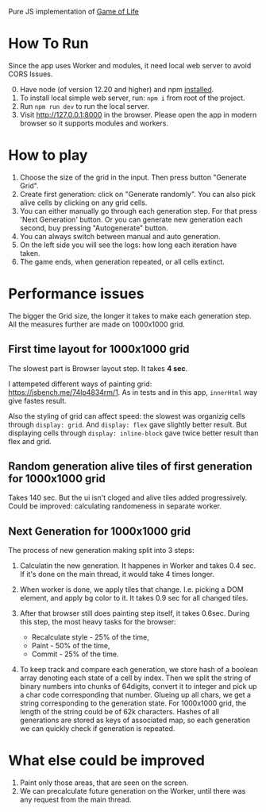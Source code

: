 Pure JS implementation of [Game of Life](https://en.wikipedia.org/wiki/Conway%27s_Game_of_Life)

# How To Run

Since the app uses Worker and modules, it need local web server to avoid CORS Issues.

0. Have node (of version 12.20 and higher) and npm [installed](https://docs.npmjs.com/downloading-and-installing-node-js-and-npm).
1. To install local simple web server, run: `npm i` from root of the project.
2. Run `npm run dev` to run the local server.
3. Visit http://127.0.0.1:8000 in the browser. Please open the app in modern browser so it supports modules and workers.

# How to play

1. Choose the size of the grid in the input. Then press button "Generate Grid".
2. Create first generation: click on "Generate randomly". You can also pick alive cells by clicking on any grid cells.
3. You can either manually go through each generation step. For that press 'Next Generation' button. Or you can generate new generation each second, buy pressing "Autogenerate" button.
4. You can always switch between manual and auto generation.
5. On the left side you will see the logs: how long each iteration have taken.
6. The game ends, when generation repeated, or all cells extinct.

# Performance issues

The bigger the Grid size, the longer it takes to make each generation step. All the measures further are made on 1000x1000 grid.

## First time layout for 1000x1000 grid

The slowest part is Browser layout step. It takes **4 sec**.

I attempeted different ways of painting grid: https://jsbench.me/74lp4834rm/1.
As in tests and in this app, `innerHtml` way give fastes result.

Also the styling of grid can affect speed: the slowest was organizig cells through `display: grid`. And `display: flex` gave slightly better result. But displaying cells through `display: inline-block` gave twice better result than flex and grid.

## Random generation alive tiles of first generation for 1000x1000 grid

Takes 140 sec. But the ui isn't cloged and alive tiles added progressively.
Could be improved: calculating randomeness in separate worker.

## Next Generation for 1000x1000 grid

The process of new generation making split into 3 steps:

1. Calculatin the new generation. It happenes in Worker and takes 0.4 sec. If it's done on the main thread, it would take 4 times longer.

2. When worker is done, we apply tiles that change. I.e. picking a DOM element, and apply bg color to it. It takes 0.9 sec for all changed tiles.

3. After that browser still does painting step itself, it takes 0.6sec. During this step, the most heavy tasks for the browser:

   - Recalculate style - 25% of the time,
   - Paint - 50% of the time,
   - Commit - 25% of the time.

4. To keep track and compare each generation, we store hash of a boolean array denoting each state of a cell by index. Then we split the string of binary numbers into chunks of 64digits, convert it to integer and pick up a char code corresponding that number. Glueing up all chars, we get a string corresponding to the generation state. For 1000x1000 grid, the length of the string could be of 62k characters. Hashes of all generations are stored as keys of associated map, so each generation we can quickly check if generation is repeated.

# What else could be improved

1. Paint only those areas, that are seen on the screen.
2. We can precalculate future generation on the Worker, until there was any request from the main thread.
